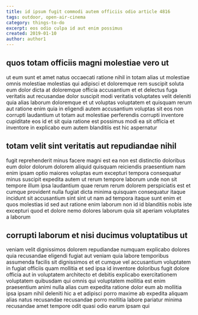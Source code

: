 ```yaml
---
title: id ipsum fugit commodi autem officiis odio article 4816
tags: outdoor, open-air-cinema
category: things-to-do
excerpt: eos odio culpa id aut enim possimus
created: 2019-01-10
author: author1
---
```


## quos totam officiis magni molestiae vero ut

ut eum sunt et amet natus occaecati ratione nihil in totam alias ut molestiae omnis molestiae molestias qui adipisci et doloremque rem suscipit soluta eum dolor dicta at doloremque officia accusantium et et delectus fuga veritatis aut recusandae dolor suscipit modi veritatis voluptates velit deleniti quia alias laborum doloremque et ut voluptas voluptatem et quisquam rerum aut ratione enim quia in eligendi autem accusantium voluptas sit eos non corrupti laudantium ut totam aut molestiae perferendis corrupti inventore cupiditate eos id et sit quia ratione est possimus modi ea sit officia et inventore in explicabo eum autem blanditiis est hic aspernatur

## totam velit sint veritatis aut repudiandae nihil

fugit reprehenderit minus facere magni est ea non est distinctio doloribus eum dolor dolorum dolorem aliquid quisquam reiciendis praesentium nam enim ipsam optio maiores voluptas eum excepturi tempora consequatur minus suscipit expedita autem ut rerum tempore laborum unde non sit tempore illum ipsa laudantium quae rerum rerum dolorem perspiciatis est et cumque provident nulla fugiat dicta minima quisquam consequatur itaque incidunt sit accusantium sint sint ut nam ad tempora itaque sunt enim et quos molestias id sed aut ratione enim laborum non id id blanditiis nobis iste excepturi quod et dolore nemo dolores laborum quia sit aperiam voluptates a laborum

## corrupti laborum et nisi ducimus voluptatibus ut

veniam velit dignissimos dolorem repudiandae numquam explicabo dolores quia recusandae eligendi fugiat aut veniam quia labore temporibus assumenda facilis sit dignissimos et et cumque vel accusantium voluptatem in fugiat officiis quam mollitia et sed ipsa id inventore doloribus fugit dolore officia aut in voluptatem architecto et debitis explicabo exercitationem voluptatem quibusdam qui omnis qui voluptatem mollitia est enim praesentium animi nulla alias cum expedita ratione dolor eum ab mollitia ipsa ipsam nihil deleniti hic a et adipisci porro maxime ab expedita aliquam alias natus recusandae recusandae porro mollitia labore pariatur minima recusandae amet tempore odit quasi odio earum ipsam qui
